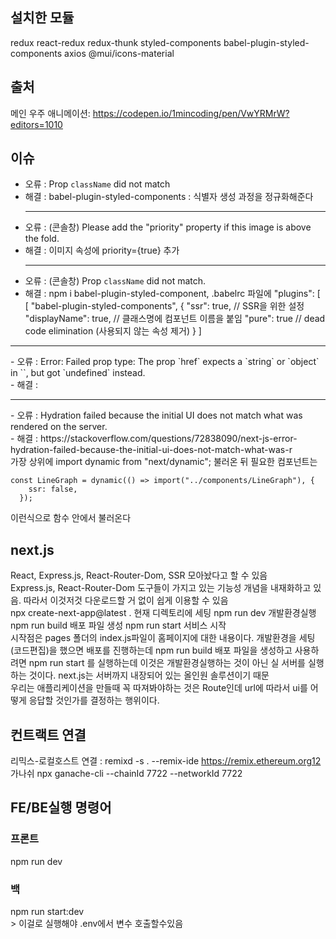 ## 설치한 모듈

redux
react-redux
redux-thunk
styled-components
babel-plugin-styled-components
axios
@mui/icons-material

## 출처

메인 우주 애니메이션: https://codepen.io/1mincoding/pen/VwYRMrW?editors=1010

## 이슈

- 오류 : Prop `className` did not match
  <br>
- 해결 : babel-plugin-styled-components : 식별자 생성 과정을 정규화해준다
  <hr>
- 오류 : (콘솔창) Please add the "priority" property if this image is above the fold.
  <br>
- 해결 : 이미지 속성에 priority={true} 추가
  <hr>
- 오류 : (콘솔창) Prop `className` did not match.
- 해결 : npm i babel-plugin-styled-component, .babelrc 파일에 "plugins": [
[
"babel-plugin-styled-components",
{
"ssr": true, // SSR을 위한 설정
"displayName": true, // 클래스명에 컴포넌트 이름을 붙임
"pure": true // dead code elimination (사용되지 않는 속성 제거)
}
]
<hr>
- 오류 : Error: Failed prop type: The prop `href` expects a `string` or `object` in `<Link>`, but got `undefined` instead.
  <br>
- 해결 :
<hr>
- 오류 : Hydration failed because the initial UI does not match what was rendered on the server.
  <br>
- 해결 : https://stackoverflow.com/questions/72838090/next-js-error-hydration-failed-because-the-initial-ui-does-not-match-what-was-r
  <br>
  가장 상위에 import dynamic from "next/dynamic"; 불러온 뒤 필요한 컴포넌트는

```
const LineGraph = dynamic(() => import("../components/LineGraph"), {
    ssr: false,
  });
```

이런식으로 함수 안에서 불러온다

## next.js

React, Express.js, React-Router-Dom, SSR 모아놨다고 할 수 있음  
Express.js, React-Router-Dom 도구들이 가지고 있는 기능성 개념을 내재화하고 있음. 따라서 이것저것 다운로드할 거 없이 쉽게 이용할 수 있음
<br>
npx create-next-app@latest . 현재 디렉토리에 세팅
npm run dev 개발환경실행
npm run build 배포 파일 생성
npm run start 서비스 시작
<br>
시작점은 pages 폴더의 index.js파일이 홈페이지에 대한 내용이다.
개발환경을 세팅(코드편집)을 했으면 배포를 진행하는데
npm run build 배포 파일을 생성하고 사용하려면
npm run start 를 실행하는데 이것은 개발환경실행하는 것이 아닌 실 서버를 실행하는 것이다. next.js는 서버까지 내장되어 있는 올인원 솔루션이기 때문
<br>
우리는 애플리케이션을 만들때 꼭 따져봐야하는 것은 Route인데 url에 따라서 ui를 어떻게 응답할 것인가를 결정하는 행위이다.

## 컨트랙트 연결

리믹스-로컬호스트 연결 : remixd -s . --remix-ide https://remix.ethereum.org12 
<br>
가나쉬 npx ganache-cli --chainId 7722 --networkId 7722
<br>

## FE/BE실행 명령어

### 프론트

npm run dev

### 백

npm run start:dev
<br> > 이걸로 실행해야 .env에서 변수 호출할수있음
